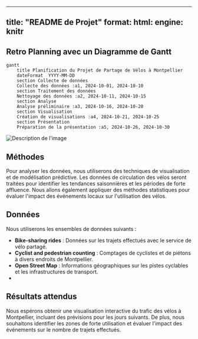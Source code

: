 
---
title: "README de Projet"
format: 
  html:
    engine: knitr
---

## Retro Planning avec un Diagramme de Gantt

```{mermaid}
gantt
    title Planification du Projet de Partage de Vélos à Montpellier
    dateFormat  YYYY-MM-DD
    section Collecte de données
    Collecte des données :a1, 2024-10-01, 2024-10-10
    section Traitement des données
    Nettoyage des données :a2, 2024-10-11, 2024-10-15
    section Analyse
    Analyse préliminaire :a3, 2024-10-16, 2024-10-20
    section Visualisation
    Création de visualisations :a4, 2024-10-21, 2024-10-25
    section Présentation
    Préparation de la présentation :a5, 2024-10-26, 2024-10-30

```

![Description de l'image](photopng.jpg)


## Méthodes

Pour analyser les données, nous utiliserons des techniques de visualisation et de modélisation prédictive. Les données de circulation des vélos seront traitées pour identifier les tendances saisonnières et les périodes de forte affluence. Nous allons également appliquer des méthodes statistiques pour évaluer l'impact des événements locaux sur l'utilisation des vélos.
## Données

Nous utiliserons les ensembles de données suivants :
- **Bike-sharing rides** : Données sur les trajets effectués avec le service de vélo partagé.
- **Cyclist and pedestrian counting** : Comptages de cyclistes et de piétons à divers endroits de Montpellier.
- **Open Street Map** : Informations géographiques sur les pistes cyclables et les infrastructures de transport.
- 
## Résultats attendus
Nous espérons obtenir une visualisation interactive du trafic des vélos à Montpellier, incluant des prévisions pour les jours suivants. De plus, nous souhaitons identifier les zones de forte utilisation et évaluer l'impact des événements sur le nombre de trajets effectués.


